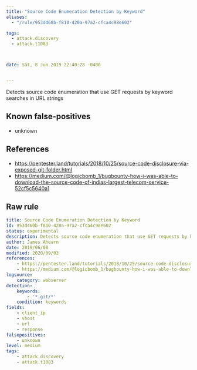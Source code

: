 ```yaml
---
title: "Source Code Enumeration Detection by Keyword"
aliases:
  - "/rule/953d460b-f810-420a-97a2-cfca4c98e602"

tags:
  - attack.discovery
  - attack.t1083



date: Sat, 8 Jun 2019 22:40:28 -0400


---
```


Detects source code enumeration that use GET requests by keyword searches in URL strings

<!--more-->


## Known false-positives

* unknown



## References

* https://pentester.land/tutorials/2018/10/25/source-code-disclosure-via-exposed-git-folder.html
* https://medium.com/@logicbomb_1/bugbounty-how-i-was-able-to-download-the-source-code-of-indias-largest-telecom-service-52cf5c5640a1


## Raw rule
```yaml
title: Source Code Enumeration Detection by Keyword
id: 953d460b-f810-420a-97a2-cfca4c98e602
status: experimental
description: Detects source code enumeration that use GET requests by keyword searches in URL strings
author: James Ahearn
date: 2019/06/08
modified: 2020/09/03
references:
    - https://pentester.land/tutorials/2018/10/25/source-code-disclosure-via-exposed-git-folder.html
    - https://medium.com/@logicbomb_1/bugbounty-how-i-was-able-to-download-the-source-code-of-indias-largest-telecom-service-52cf5c5640a1
logsource:
    category: webserver
detection:
    keywords:
        - '*.git/*'
    condition: keywords
fields:
    - client_ip
    - vhost
    - url
    - response
falsepositives:
    - unknown
level: medium
tags:
    - attack.discovery
    - attack.t1083
```
